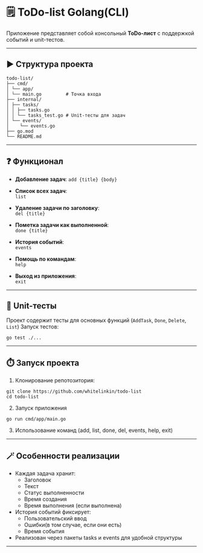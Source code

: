 # 🗒️ ToDo-list Golang(CLI)

Приложение представляет собой консольный **ToDo-лист** с поддержкой событий и unit-тестов.

---

## ▶︎ Структура проекта
```
todo-list/
├── cmd/
│ └── app/
│ └── main.go         # Точка входа
├── internal/
│ ├── tasks/
│ │ ├── tasks.go
│ │ └── tasks_test.go # Unit-тесты для задач
│ └── events/
│    └── events.go
├── go.mod
└── README.md
```
---
## ❓ Функционал 

- **Добавление задач**:
    `add {title} {body}`

- **Список всех задач**:  
    `list`  

- **Удаление задачи по заголовку**:  
    `del {title}`  

- **Пометка задачи как выполненной**:  
    `done {title}`  

- **История событий**:  
    `events`  

- **Помощь по командам**:  
    `help`  

- **Выход из приложения**:  
    `exit`

---

## 🧱 Unit-тесты

Проект содержит тесты для основных функций (`AddTask`, `Done`, `Delete`, `List`)
Запуск тестов:
```
go test ./...
```

---

## ⏱️ Запуск проекта

1. Клонирование репотозитория:
```
git clone https://github.com/whitelinkin/todo-list
cd todo-list
```
2. Запуск приложения
```
go run cmd/app/main.go
```
3. Использование команд (add, list, done, del, events, help, exit)

---

## 🪄 Особенности реализации

- Каждая задача хранит:
    - Заголовок
    - Текст
    - Статус выполненности
    - Время создания
    - Время выполнения (если выполнена)
- История событий фиксирует:
    - Пользовательский ввод
    - Ошибки(в том случае, если они есть)
    - Время события
- Реализован через пакеты tasks и events для удобной структуры

---
